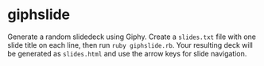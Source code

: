 # giphslide
Generate a random slidedeck using Giphy. Create a `slides.txt` file with one slide title on each line, then run `ruby giphslide.rb`. Your resulting deck will be generated as `slides.html` and use the arrow keys for slide navigation.
